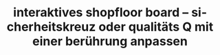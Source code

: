 ---
layout: article
title: interaktives shopfloor board – sicherheitskreuz oder qualitäts Q mit einer berührung anpassen
description: 
  - Mit dieser Vorlage ...
lang: de
weight: 2000
isDraft: true
ref: Shopfloor-Interactive-Safety-Cross-Quality-Q
category:
  - Shopfloor
  - Interaktion
image: Shopfloor-Interaktives-Sicherheitskreuz-Qualitaets-Q.png
image_thumbnail: Shopfloor-Interaktives-Sicherheitskreuz-Qualitaets-Q_thumbnail.png
download: Shopfloor-Interaktives-Sicherheitskreuz-Qualitaets-Q.pbmx
overview_description:
overview_benefits:
overview_data_sources:
---